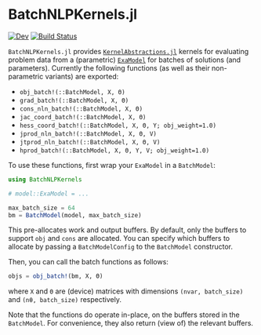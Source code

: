 # BatchNLPKernels.jl

[![Dev](https://img.shields.io/badge/docs-dev-blue.svg)](https://klamike.github.io/BatchNLPKernels.jl/dev/)
[![Build Status](https://github.com/klamike/BatchNLPKernels.jl/actions/workflows/CI.yml/badge.svg?branch=main)](https://github.com/klamike/BatchNLPKernels.jl/actions/workflows/CI.yml?query=branch%3Amain)

`BatchNLPKernels.jl` provides [`KernelAbstractions.jl`](https://github.com/JuliaGPU/KernelAbstractions.jl) kernels for evaluating problem data from a (parametric) [`ExaModel`](https://github.com/exanauts/ExaModels.jl) for batches of solutions (and parameters). Currently the following functions (as well as their non-parametric variants) are exported:

- `obj_batch!(::BatchModel, X, Θ)`
- `grad_batch!(::BatchModel, X, Θ)`
- `cons_nln_batch!(::BatchModel, X, Θ)`
- `jac_coord_batch!(::BatchModel, X, Θ)`
- `hess_coord_batch!(::BatchModel, X, Θ, Y; obj_weight=1.0)`
- `jprod_nln_batch!(::BatchModel, X, Θ, V)`
- `jtprod_nln_batch!(::BatchModel, X, Θ, V)`
- `hprod_batch!(::BatchModel, X, Θ, Y, V; obj_weight=1.0)`


To use these functions, first wrap your `ExaModel` in a `BatchModel`:

```julia
using BatchNLPKernels

# model::ExaModel = ...

max_batch_size = 64
bm = BatchModel(model, max_batch_size)
```
This pre-allocates work and output buffers. By default, only the buffers to support `obj` and `cons` are allocated. You can specify which buffers to allocate by passing a `BatchModelConfig` to the `BatchModel` constructor.

Then, you can call the batch functions as follows:

```julia
objs = obj_batch!(bm, X, Θ)
```

where `X` and `Θ` are (device) matrices with dimensions `(nvar, batch_size)` and `(nθ, batch_size)` respectively.


Note that the functions do operate in-place, on the buffers stored in the `BatchModel`. For convenience, they also return (view of) the relevant buffers.


